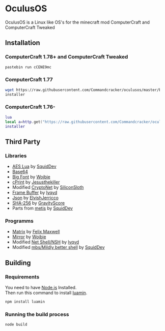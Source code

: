 # OculusOS

OculusOS is a Linux like OS's for the minecraft mod ComputerCraft and ComputerCraft Tweaked

## Installation

### ComputerCraft 1.78+ and ComputerCraft Tweaked

```bash
pastebin run cCENE9mc
```

### ComputerCraft 1.77

```bash
wget https://raw.githubusercontent.com/Commandcracker/oculusos/master/build/installer.lua installer
installer
```

### ComputerCraft 1.76-

```lua
lua
local a=http.get("https://raw.githubusercontent.com/Commandcracker/oculusos/master/build/installer.lua")local b=fs.open(shell.resolve("installer"),"w")b.write(a.readAll())b.close()a.close()exit()
installer
```

## Third Party

### Libraries

- [AES Lua](https://github.com/SquidDev-CC/aeslua) by [SquidDev](https://github.com/SquidDev)
- [Base64](https://pastebin.com/QYvNKrXE)
- [Big Font](https://pastebin.com/3LfWxRWh) by [Wojbie](https://pastebin.com/u/Wojbie)
- [cPrint](https://pastebin.com/2sxYu2Mq) by [Jesusthekiller](https://pastebin.com/u/jesusthekiller)
- Modified [CryptoNet](https://github.com/SiliconSloth/CryptoNet) by [SiliconSloth](https://github.com/SiliconSloth)
- [Frame Buffer](https://github.com/lyqyd/framebuffer) by [lyqyd](https://github.com/lyqyd)
- [Json](https://pastebin.com/4nRg9CHU) by [ElvishJerricco](https://pastebin.com/u/ElvishJerricco)
- [SHA-256](https://pastebin.com/gsFrNjbt) by [GravityScore](https://pastebin.com/u/GravityScore)
- Parts from [metis](https://github.com/SquidDev-CC/metis) by [SquidDev](https://github.com/SquidDev)

### Programms

- [Matrix](https://pastebin.com/KQjmtASU) by [Felix Maxwell](https://pastebin.com/u/felixmaxwell)
- [Mirror](http://pastebin.com/DW3LCC3L) by [Wojbie](https://pastebin.com/u/Wojbie)
- Modified [Net Shell/NSH](https://pastebin.com/X5Fysdi4) by [lyqyd](https://github.com/lyqyd)
- Modified [mbs/Mildly better shell](https://github.com/SquidDev-CC/mbs) by [SquidDev](https://github.com/SquidDev)

## Building

### Requirements

You need to have [Node.js](https://nodejs.org) Installed. \
Then run this command to install [luamin](https://github.com/mathiasbynens/luamin).

```bash
npm install luamin
```

### Running the build process

```bash
node build
```
